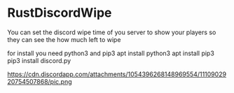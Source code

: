 # RustDiscordWipe
You can set the discord wipe time of you server to show your players so they can see the how much left to wipe

for install you need python3 and pip3
apt install python3
apt install pip3
pip3 install discord.py

https://cdn.discordapp.com/attachments/1054396268148969554/1110902920754507868/pic.png
